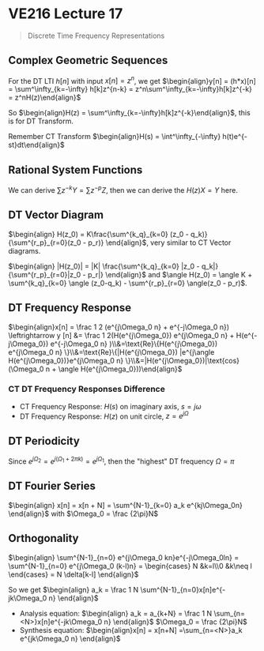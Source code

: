 # VE216 Lecture 17

>   Discrete Time Frequency Representations

## Complex Geometric Sequences

For the DT LTI $h[n]$ with input $x[n] = z^n$, we get $\begin{align}y[n] = (h*x)[n] = \sum^\infty_{k=-\infty} h[k]z^{n-k} = z^n\sum^\infty_{k=-\infty}h[k]z^{-k} = z^nH(z)\end{align}$

So $\begin{align}H(z) = \sum^\infty_{k=-\infty}h[k]z^{-k}\end{align}$, this is for DT Transform.

Remember CT Transform $\begin{align}H(s) = \int^\infty_{-\infty} h(t)e^{-st}dt\end{align}$

## Rational System Functions

We can derive $\sum z^{-k} Y = \sum z^{-p} Z$, then we can derive the $H(z) X = Y$ here.

## DT Vector Diagram

$\begin{align} H(z_0) = K\frac{\sum^{k_q}_{k=0} (z_0 - q_k)}{\sum^{r_p}_{r=0}(z_0 - p_r)} \end{align}$, very similar to CT Vector diagrams.

$\begin{align} |H(z_0)| = |K| \frac{\sum^{k_q}_{k=0} |z_0 - q_k|}{\sum^{r_p}_{r=0}|z_0 - p_r|}  \end{align}$ and $\angle H(z_0) = \angle K + \sum^{k_q}_{k=0} \angle (z_0-q_k) -  \sum^{r_p}_{r=0} \angle(z_0 - p_r)$.

## DT Frequency Response

$\begin{align}x[n] = \frac 1 2 (e^{j\Omega_0 n} + e^{-j\Omega_0 n}) \leftrightarrow y [n] &= \frac 1 2(H(e^{j\Omega_0}) e^{j\Omega_0 n} + H(e^{-j\Omega_0}) e^{-j\Omega_0 n} )\\&=\text{Re}\{H(e^{j\Omega_0}) e^{j\Omega_0 n} \}\\&=\text{Re}\{|H(e^{j\Omega_0}) |e^{j\angle H(e^{j\Omega_0})}e^{j\Omega_0 n} \}\\&=|H(e^{j\Omega_0})|\text{cos}(\Omega_0 n + \angle H(e^{j\Omega_0}))\end{align}$

### CT DT Frequency Responses Difference

-   CT Frequency Response: $H(s)$ on imaginary axis, $s = j\omega$
-   DT Frequency Response: $H(z)$ on unit circle, $z = e^{j\Omega}$

## DT Periodicity

Since $e^{j\Omega_2} = e^{j(\Omega_1 + 2\pi k)} = e^{j\Omega_1}$, then the "highest" DT frequency $\Omega = \pi$

<div style="page-break-after: always;"></div>

##  DT Fourier Series

$\begin{align} x[n] = x[n + N] = \sum^{N-1}_{k=0} a_k e^{kj\Omega_0n} \end{align}$ with $\Omega_0 = \frac {2\pi}N$

## Orthogonality

$\begin{align} \sum^{N-1}_{n=0} e^{j\Omega_0 kn}e^{-j\Omega_0ln} =  \sum^{N-1}_{n=0} e^{j\Omega_0 (k-l)n} = \begin{cases} N &k=l\\0 &k\neq l \end{cases} = N \delta[k-l] \end{align}$

So we get $\begin{align} a_k = \frac 1 N \sum^{N-1}_{n=0}x[n]e^{-jk\Omega_0 n} \end{align}$

-   Analysis equation: $\begin{align} a_k = a_{k+N} = \frac 1 N \sum_{n=<N>}x[n]e^{-jk\Omega_0 n} \end{align}$ $\Omega_0 = \frac {2\pi}N$
-   Synthesis equation: $\begin{align}x[n] = x[n+N] =\sum_{n=<N>}a_k e^{jk\Omega_0 n} \end{align}$

